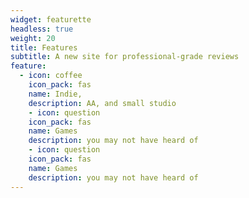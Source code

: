 ```yaml
---
widget: featurette
headless: true
weight: 20
title: Features
subtitle: A new site for professional-grade reviews
feature:
  - icon: coffee
    icon_pack: fas
    name: Indie,
    description: AA, and small studio
    - icon: question
    icon_pack: fas
    name: Games
    description: you may not have heard of
    - icon: question
    icon_pack: fas
    name: Games
    description: you may not have heard of
---
```

